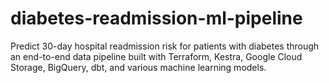 # diabetes-readmission-ml-pipeline
Predict 30-day hospital readmission risk for patients with diabetes through an end-to-end data pipeline built with Terraform, Kestra, Google Cloud Storage, BigQuery, dbt, and various machine learning models.
